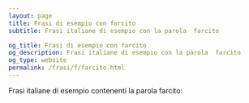 ```yaml
---
layout: page
title: Frasi di esempio con farcito 
subtitle: Frasi italiane di esempio con la parola  farcito

og_title: Frasi di esempio con farcito 
og_description: Frasi italiane di esempio con la parola  farcito
og_type: website
permalink: /frasi/f/farcito.html
---
```


Frasi italiane di esempio contenenti la parola farcito:


